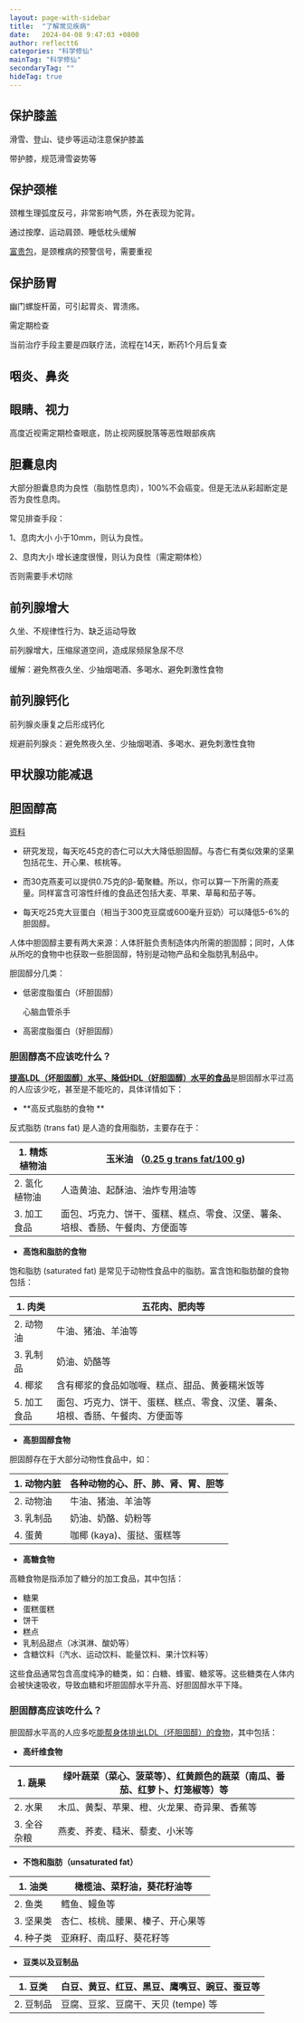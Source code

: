```yaml
---
layout: page-with-sidebar
title:  "了解常见疾病"
date:   2024-04-08 9:47:03 +0800
author: reflectt6
categories: "科学修仙"
mainTag: "科学修仙"
secondaryTag: ""
hideTag: true
---
```


## 保护膝盖

滑雪、登山、徒步等运动注意保护膝盖

带护膝，规范滑雪姿势等



## 保护颈椎

颈椎生理弧度反弓，非常影响气质，外在表现为驼背。

通过按摩、运动肩颈、睡低枕头缓解

[富贵包](https://www.jd.com/pccontent/321891)，是颈椎病的预警信号，需要重视



## 保护肠胃

幽门螺旋杆菌，可引起胃炎、胃溃疡。

需定期检查

当前治疗手段主要是四联疗法，流程在14天，断药1个月后复查



## 咽炎、鼻炎





## 眼睛、视力

高度近视需定期检查眼底，防止视网膜脱落等恶性眼部疾病





## 胆囊息肉

大部分胆囊息肉为良性（脂肪性息肉），100%不会癌变。但是无法从彩超断定是否为良性息肉。

常见排查手段：

1、息肉大小 小于10mm，则认为良性。

2、息肉大小 增长速度很慢，则认为良性（需定期体检）

否则需要手术切除



## 前列腺增大

久坐、不规律性行为、缺乏运动导致

前列腺增大，压缩尿道空间，造成尿频尿急尿不尽

缓解：避免熬夜久坐、少抽烟喝酒、多喝水、避免刺激性食物



## 前列腺钙化

前列腺炎康复之后形成钙化

规避前列腺炎：避免熬夜久坐、少抽烟喝酒、多喝水、避免刺激性食物



## 甲状腺功能减退



## 胆固醇高

[资料](https://www.bbc.com/ukchina/simp/49351846)

- 研究发现，每天吃45克的杏仁可以大大降低胆固醇。与杏仁有类似效果的坚果包括花生、开心果、核桃等。

- 而30克燕麦可以提供0.75克的β-葡聚糖。所以，你可以算一下所需的燕麦量。同样富含可溶性纤维的食品还包括大麦、苹果、草莓和茄子等。

- 每天吃25克大豆蛋白（相当于300克豆腐或600毫升豆奶）可以降低5-6%的胆固醇。

  

人体中胆固醇主要有两大来源：人体肝脏负责制造体内所需的胆固醇；同时，人体从所吃的食物中也获取一些胆固醇，特别是动物产品和全脂肪乳制品中。

胆固醇分几类：

- 低密度脂蛋白（坏胆固醇）

  心脑血管杀手

- 高密度脂蛋白（好胆固醇）

### 胆固醇高不应该吃什么？

[**提高LDL（坏胆固醇）水平、降低HDL（好胆固醇）水平的食品**](https://wsjkw.sc.gov.cn/scwsjkw/jkys/2021/1/26/6ca3a6b295c14578ab7ab7a8ebc9e5bd.shtml#:~:text=胆固醇含量高的食物,等胆固醇含量很少。&text=包括蔗糖、果糖、糖浆、,促进“坏”胆固醇合成。)是胆固醇水平过高的人应该少吃，甚至是不能吃的，具体详情如下：

- **高反式脂肪的食物 **

反式脂肪 (trans fat) 是人造的食用脂肪，主要存在于：

| 1. 精炼植物油 | 玉米油 （[0.25 g trans fat/100 g](https://www.ncbi.nlm.nih.gov/pmc/articles/PMC4609978/)) |
| ------------- | ------------------------------------------------------------ |
| 2. 氢化植物油 | 人造黄油、起酥油、油炸专用油等                               |
| 3. 加工食品   | 面包、巧克力、饼干、蛋糕、糕点、零食、汉堡、薯条、培根、香肠、午餐肉、方便面等 |

- **高饱和脂肪的食物**

饱和脂肪 (saturated fat) 是常见于动物性食品中的脂肪。富含饱和脂肪酸的食物包括：

| 1. 肉类     | 五花肉、肥肉等                                               |
| ----------- | ------------------------------------------------------------ |
| 2. 动物油   | 牛油、猪油、羊油等                                           |
| 3. 乳制品   | 奶油、奶酪等                                                 |
| 4. 椰浆     | 含有椰浆的食品如咖喱、糕点、甜品、黄姜糯米饭等               |
| 5. 加工食品 | 面包、巧克力、饼干、蛋糕、糕点、零食、汉堡、薯条、培根、香肠、午餐肉、方便面等 |

- **高胆固醇食物**

胆固醇存在于大部分动物性食品中，如：

| 1. 动物内脏 | 各种动物的心、肝、肺、肾、胃、胆等 |
| ----------- | ---------------------------------- |
| 2. 动物油   | 牛油、猪油、羊油等                 |
| 3. 乳制品   | 奶油、奶酪、奶粉等                 |
| 4. 蛋黄     | 咖椰 (kaya)、蛋挞、蛋糕等          |

- **高糖食物**

高糖食物是指添加了糖分的加工食品，其中包括：

- 糖果
- 蛋糕蛋糕
- 饼干
- 糕点
- 乳制品甜点（冰淇淋、酸奶等）
- 含糖饮料（汽水、运动饮料、能量饮料、果汁饮料等）

这些食品通常包含高度纯净的糖类，如：白糖、蜂蜜、糖浆等。这些糖类在人体内会被快速吸收，导致血糖和坏胆固醇水平升高、好胆固醇水平下降。



### 胆固醇高应该吃什么？

胆固醇水平高的人应多吃[能帮身体排出LDL（坏胆固醇）的食物](https://www.health.harvard.edu/heart-health/11-foods-that-lower-cholesterol)，其中包括：

- **高纤维食物**

| 1. 蔬果     | 绿叶蔬菜（菜心、菠菜等）、红黄颜色的蔬菜（南瓜、番茄、红萝卜、灯笼椒等）等 |
| ----------- | ------------------------------------------------------------ |
| 2. 水果     | 木瓜、黄梨、苹果、橙、火龙果、奇异果、香蕉等                 |
| 3. 全谷杂粮 | 燕麦、荞麦、糙米、藜麦、小米等                               |

- **不饱和脂肪（unsaturated fat）**

| 1. 油类   | 橄榄油、菜籽油，葵花籽油等       |
| --------- | -------------------------------- |
| 2. 鱼类   | 鳕鱼、鳗鱼等                     |
| 3. 坚果类 | 杏仁、核桃、腰果、榛子、开心果等 |
| 4. 种子类 | 亚麻籽、南瓜籽、葵花籽等         |

- **豆类以及豆制品**

| 1. 豆类   | 白豆、黄豆、红豆、黑豆、鹰嘴豆、豌豆、蚕豆等 |
| --------- | -------------------------------------------- |
| 2. 豆制品 | 豆腐、豆浆、豆腐干、天贝 (tempe) 等          |

















